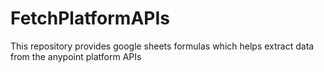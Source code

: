 # FetchPlatformAPIs
This repository provides google sheets formulas which helps extract data from the anypoint platform APIs

